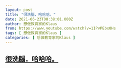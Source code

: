 ```yaml
---
layout: post
title: "很洗腦，哈哈哈。"
date: 2021-06-23T08:38:01.000Z
author: 想做教育家的Klaus
from: https://www.youtube.com/watch?v=1IPvPEbx0Hs
tags: [ 想做教育家的Klaus ]
categories: [ 想做教育家的Klaus ]
---
```

<!--1624437481000-->
[很洗腦，哈哈哈。](https://www.youtube.com/watch?v=1IPvPEbx0Hs)
------

<div>

</div>
